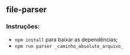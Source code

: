 ## file-parser

### Instruções:
- ```npm install``` para baixar as dependências;
- ```npm run parser _caminho_absoluto_arquivo_```
